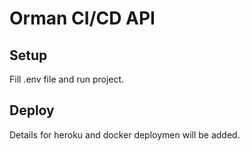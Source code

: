 # Orman CI/CD API

## Setup

Fill .env file and run project.

## Deploy

Details for heroku and docker deploymen will be added.